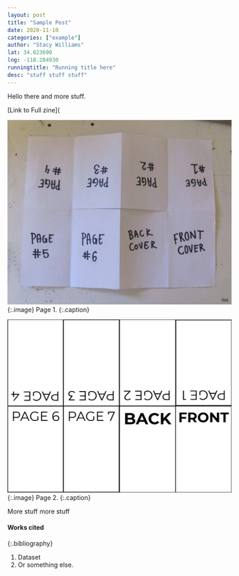 ```yaml
---
layout: post
title: "Sample Post"
date: 2020-11-10
categories: ["example"]
author: "Stacy Williams"
lat: 34.023690
lng: -118.284930
runningtitle: "Running title here"
desc: "stuff stuff stuff"
---
```

Hello there and more stuff.

[Link to Full zine](

![Zine1](images/obj2_Page_1.jpg)
   {:.image}
Page 1.
   {:.caption}
 
![Zine2](images/obj2_Page_2.jpg)
   {:.image}
 Page 2.
   {:.caption}


More stuff more stuff


#### Works cited

{:.bibliography}
1. Dataset
2. Or something else.

